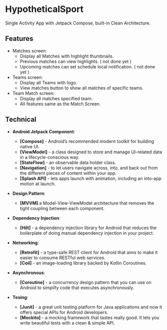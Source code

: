 # HypotheticalSport

Single Activity App with Jetpack Compose, built-in Clean Architecture.

## Features

- Matches screen: 
  - Display all Matches with highlight thumbnails.
  - Previous matches can view highlights. ( not done yet )
  - Upcoming matches can set schedule local notification. ( not done yet )
- Teams screen: 
  - Display all Teams with logo.
  - View matches button to show all matches of specific teams.
- Team Match screen: 
  - Display all matches specified team.
  - All features same as the Match Screen.

## Technical

- **Android Jetpack Component**:
  - **[Compose]** - Android’s recommended modern toolkit for building native UI.
  - **[ViewModel]** - a class designed to store and manage UI-related data in a lifecycle-conscious way.
  - **[StateFlow]** - an observable data holder class.
  - **[Navigation]** - to let users navigate across, into, and back out from the different pieces of content within your app.
  - **[Splash API]** - lets apps launch with animation, including an into-app motion at launch.

- **Design Pattern**:
  - **[MVVM]** a Model-View-ViewModel architecture that removes the tight coupling between each component.
    
- **Dependency Injection**:
  - **[Hilt]** - a dependency injection library for Android that reduces the boilerplate of doing manual dependency injection in your project.
 
- **Networking**:  
  - **[Retrofit]** - a type-safe REST client for Android that aims to make it easier to consume RESTful web services.
  - **[Coil]** - an image-loading library backed by Kotlin Coroutines.

- **Asynchronous**:
  - **[Coroutine]** - a concurrency design pattern that you can use on Android to simplify code that executes asynchronously.
 
- **Tesing**:
  - **[Junit]** - a great unit testing platform for Java applications and now it offers special APIs for Android developers.
  - **[Mockito]** - a mocking framework that tastes really good. It lets you write beautiful tests with a clean & simple API.
